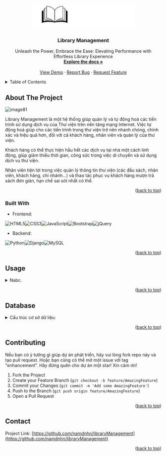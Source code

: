 <!-- Improved compatibility of back to top link: See: https://github.com/othneildrew/Best-README-Template/pull/73 -->
<a name="readme-top"></a>
<!--
*** Thanks for checking out the Best-README-Template. If you have a suggestion
*** that would make this better, please fork the repo and create a pull request
*** or simply open an issue with the tag "enhancement".
*** Don't forget to give the project a star!
*** Thanks again! Now go create something AMAZING! :D
-->



<!-- PROJECT SHIELDS -->
<!--
*** I'm using markdown "reference style" links for readability.
*** Reference links are enclosed in brackets [ ] instead of parentheses ( ).
*** See the bottom of this document for the declaration of the reference variables
*** for contributors-url, forks-url, etc. This is an optional, concise syntax you may use.
*** https://www.markdownguide.org/basic-syntax/#reference-style-links
-->



<!-- PROJECT LOGO -->
<br />
<div align="center">
  <a href="https://github.com/namdnhn/libraryManagement">
    <img src="static/des/Logo.png" alt="Logo" height="80">
  </a>

<h3 align="center">Library Management</h3>

  <p align="center">
    Unleash the Power, Embrace the Ease: Elevating Performance with Effortless Library Experience
    <br />
    <a href="https://github.com/namdnhn/libraryManagement"><strong>Explore the docs »</strong></a>
    <br />
    <br />
    <a href="">View Demo</a>
    ·
    <a href="https://github.com/namdnhn/libraryManagement/issues">Report Bug</a>
    ·
    <a href="https://github.com/namdnhn/libraryManagement/issues">Request Feature</a>
  </p>
</div>


<!-- TABLE OF CONTENTS -->
<details>
  <summary>Table of Contents</summary>
  <ol>
    <li>
      <a href="#about-the-project">About The Project</a>
      <ul>
        <li><a href="#built-with">Built With</a></li>
      </ul>
    </li>
    <li><a href="#usage">Usage</a></li>
    <li><a href="#database">Database</a></li>
    <li><a href="#contributing">Contributing</a></li>
    <li><a href="#contact">Contact</a></li>
  </ol>
</details>



<!-- ABOUT THE PROJECT -->
## About The Project

![image81](https://github.com/namdnhn/libraryManagement/assets/74077349/a320b052-2d28-401e-850a-362c1a589bc0)

Library Management là một hệ thống giúp quản lý và tự động hoá các tiến trình sử dụng dịch vụ của Thư viện trên nền tảng mạng Internet. 
Việc tự động hoá giúp cho các tiến trình trong thư viện trở nên nhanh chóng, chính xác và hiệu quả hơn, đối với cả khách hàng, nhân viên và quản lý của thư viện.

Khách hàng có thể thực hiện hầu hết các dịch vụ tại nhà một cách linh động, giúp giảm thiểu thời gian, công sức trong việc di chuyển và sử dụng dịch vụ thư viện.

Nhân viên tiện lợi trong việc quản lý thông tin thư viện (các đầu sách, nhân viên, khách hàng, chi nhánh...) và thao tác phục vụ khách hàng mượn trả sách đơn giản, hạn chế sai sót nhất có thể.

<!-- Here's a blank template to get started: To avoid retyping too much info. Do a search and replace with your text editor for the following: `github_username`, `repo_name`, `twitter_handle`, `linkedin_username`, `email_client`, `email`, `project_title`, `project_description` -->

<p align="right">(<a href="#readme-top">back to top</a>)</p>


### Built With

* Frontend: 

![HTML5](https://img.shields.io/badge/html5-%23E34F26.svg?style=for-the-badge&logo=html5&logoColor=white)![CSS3](https://img.shields.io/badge/css3-%231572B6.svg?style=for-the-badge&logo=css3&logoColor=white)![JavaScript](https://img.shields.io/badge/javascript-%23323330.svg?style=for-the-badge&logo=javascript&logoColor=%23F7DF1E)![Bootstrap](https://img.shields.io/badge/bootstrap-%23563D7C.svg?style=for-the-badge&logo=bootstrap&logoColor=white)![jQuery](https://img.shields.io/badge/jquery-%230769AD.svg?style=for-the-badge&logo=jquery&logoColor=white)
* Backend: 

![Python](https://img.shields.io/badge/python-3670A0?style=for-the-badge&logo=python&logoColor=ffdd54)![Django](https://img.shields.io/badge/Django-092E20?style=for-the-badge&logo=django&logoColor=white)![MySQL](https://img.shields.io/badge/mysql-%2300f.svg?style=for-the-badge&logo=mysql&logoColor=white)

<p align="right">(<a href="#readme-top">back to top</a>)</p>


<!-- USAGE EXAMPLES -->
## Usage

<details>
  <summary>Nabc.</summary>
  <img src="" width="800">
</details>

<p align="right">(<a href="#readme-top">back to top</a>)</p>


## Database
  
<details>
  <summary>Cấu trúc cơ sở dữ liệu:</summary>
  <img src="" width="800">
</details>

<p align="right">(<a href="#readme-top">back to top</a>)</p>


<!-- CONTRIBUTING -->
## Contributing
Nếu bạn có ý tưởng gì giúp dự án phát triển, hãy vui lòng fork repo này và tạo pull request. Hoặc bạn cũng có thể mở một issue với tag "enhancement". 
Hãy đừng quên cho dự án một star! Xin cảm ơn!

1. Fork the Project
2. Create your Feature Branch (`git checkout -b feature/AmazingFeature`)
3. Commit your Changes (`git commit -m 'Add some AmazingFeature'`)
4. Push to the Branch (`git push origin feature/AmazingFeature`)
5. Open a Pull Request

<p align="right">(<a href="#readme-top">back to top</a>)</p>


<!-- CONTACT -->
## Contact

Project Link: [https://github.com/namdnhn/libraryManagement](https://github.com/namdnhn/libraryManagement)

<p align="right">(<a href="#readme-top">back to top</a>)</p>

